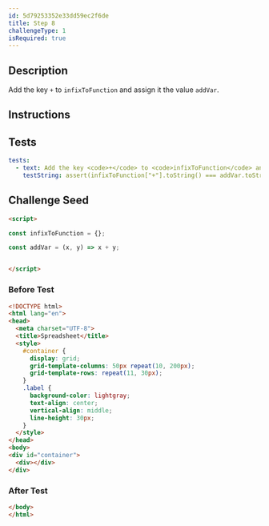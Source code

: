 ```yaml
---
id: 5d79253352e33dd59ec2f6de
title: Step 8
challengeType: 1
isRequired: true
---
```


## Description
<section id='description'>
Add the key <code>+</code> to <code>infixToFunction</code> and assign it the value <code>addVar</code>.
</section>

## Instructions
<section id='instructions'>

</section>

## Tests
<section id='tests'>

```yml
tests:
  - text: Add the key <code>+</code> to <code>infixToFunction</code> and assign it the value <code>addVar</code>.
    testString: assert(infixToFunction["+"].toString() === addVar.toString());

```

</section>

## Challenge Seed
<section id='challengeSeed'>

<div id='html-seed'>

```html
<script>

const infixToFunction = {};

const addVar = (x, y) => x + y;


</script>
```

</div>


### Before Test
<div id='html-setup'>

```html
<!DOCTYPE html>
<html lang="en">
<head>
  <meta charset="UTF-8">
  <title>Spreadsheet</title>
  <style>
    #container {
      display: grid;
      grid-template-columns: 50px repeat(10, 200px);
      grid-template-rows: repeat(11, 30px);
    }
    .label {
      background-color: lightgray;
      text-align: center;
      vertical-align: middle;
      line-height: 30px;
    }
  </style>
</head>
<body>
<div id="container">
  <div></div>
</div>
```

</div>


### After Test
<div id='html-teardown'>

```html
</body>
</html>
```

</div>


</section>
